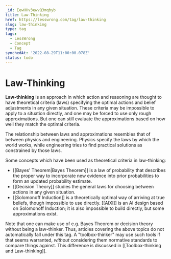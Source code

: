 ```yaml
---
_id: EewHHv3ewvQ3mqbyb
title: Law-Thinking
href: https://lesswrong.com/tag/law-thinking
slug: law-thinking
type: tag
tags:
  - LessWrong
  - Concept
  - Tag
synchedAt: '2022-08-29T11:00:00.078Z'
status: todo
---
```


# Law-Thinking

**Law-thinking** is an approach in which action and reasoning are thought to have theoretical criteria (laws) specifying the optimal actions and belief adjustments in any given situation. These criteria may be impossible to apply to a situation directly, and one may be forced to use only rough approximations. But one can still evaluate the approximations based on how well they match the optimal criteria.

The relationship between laws and approximations resembles that of between physics and engineering. Physics specify the laws by which the world works, while engineering tries to find practical solutions as constrained by those laws.

Some concepts which have been used as theoretical criteria in law-thinking:

- [[Bayes' Theorem|Bayes Theorem]] is a law of probability that describes the proper way to incorporate new evidence into prior probabilities to form an updated probability estimate.
- [[Decision Theory]] studies the general laws for choosing between actions in any given situation.
- [[Solomonoff Induction]] is a theoretically optimal way of arriving at true beliefs, though impossible to use directly. [[AIXI]] is an AI design based on Solomonoff Induction; it is also impossible to build directly, but some approximations exist.

Note that one can make use of e.g. Bayes Theorem or decision theory without being a law-thinker. Thus, articles covering the above topics do not automatically fall under this tag. A "toolbox-thinker" may use such tools if that seems warranted, *without* considering them normative standards to compare things against. This difference is discussed in [[Toolbox-thinking and Law-thinking]].
